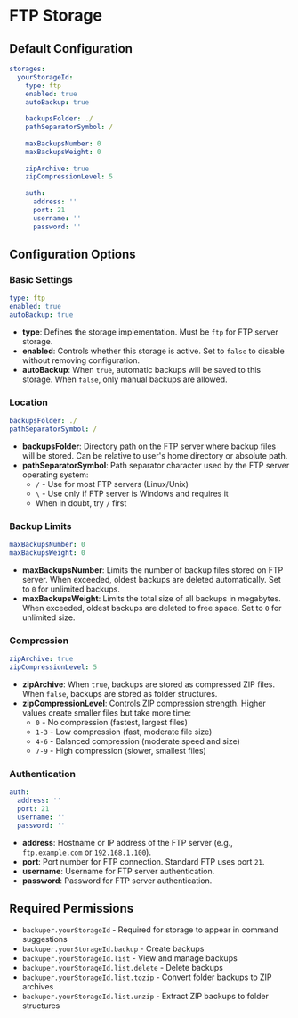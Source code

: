 # FTP Storage

## Default Configuration

```yaml
storages:
  yourStorageId:
    type: ftp
    enabled: true
    autoBackup: true
    
    backupsFolder: ./
    pathSeparatorSymbol: /
    
    maxBackupsNumber: 0
    maxBackupsWeight: 0
    
    zipArchive: true
    zipCompressionLevel: 5
    
    auth:
      address: ''
      port: 21
      username: ''
      password: ''
```

## Configuration Options

### Basic Settings

```yaml
type: ftp
enabled: true
autoBackup: true
```

- **type**: Defines the storage implementation. Must be `ftp` for FTP server storage.
- **enabled**: Controls whether this storage is active. Set to `false` to disable without removing configuration.
- **autoBackup**: When `true`, automatic backups will be saved to this storage. When `false`, only manual backups are allowed.

### Location

```yaml
backupsFolder: ./
pathSeparatorSymbol: /
```

- **backupsFolder**: Directory path on the FTP server where backup files will be stored. Can be relative to user's home directory or absolute path.
- **pathSeparatorSymbol**: Path separator character used by the FTP server operating system:
  - `/` - Use for most FTP servers (Linux/Unix)
  - `\` - Use only if FTP server is Windows and requires it
  - When in doubt, try `/` first

### Backup Limits

```yaml
maxBackupsNumber: 0
maxBackupsWeight: 0
```

- **maxBackupsNumber**: Limits the number of backup files stored on FTP server. When exceeded, oldest backups are deleted automatically. Set to `0` for unlimited backups.
- **maxBackupsWeight**: Limits the total size of all backups in megabytes. When exceeded, oldest backups are deleted to free space. Set to `0` for unlimited size.

### Compression

```yaml
zipArchive: true
zipCompressionLevel: 5
```

- **zipArchive**: When `true`, backups are stored as compressed ZIP files. When `false`, backups are stored as folder structures.
- **zipCompressionLevel**: Controls ZIP compression strength. Higher values create smaller files but take more time:
  - `0` - No compression (fastest, largest files)
  - `1-3` - Low compression (fast, moderate file size)
  - `4-6` - Balanced compression (moderate speed and size)
  - `7-9` - High compression (slower, smallest files)

### Authentication

```yaml
auth:
  address: ''
  port: 21
  username: ''
  password: ''
```

- **address**: Hostname or IP address of the FTP server (e.g., `ftp.example.com` or `192.168.1.100`).
- **port**: Port number for FTP connection. Standard FTP uses port `21`.
- **username**: Username for FTP server authentication.
- **password**: Password for FTP server authentication.

## Required Permissions

- `backuper.yourStorageId` - Required for storage to appear in command suggestions
- `backuper.yourStorageId.backup` - Create backups
- `backuper.yourStorageId.list` - View and manage backups
- `backuper.yourStorageId.list.delete` - Delete backups
- `backuper.yourStorageId.list.tozip` - Convert folder backups to ZIP archives
- `backuper.yourStorageId.list.unzip` - Extract ZIP backups to folder structures
